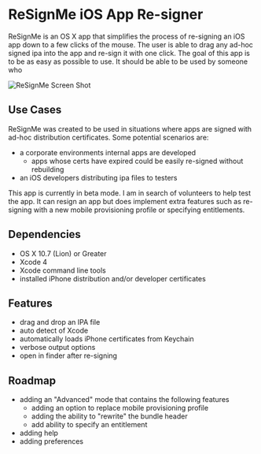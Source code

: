 ReSignMe iOS App Re-signer
==========================

ReSignMe is an OS X app that simplifies the process of re-signing an iOS app down to a few clicks of the mouse. The user is able to drag any ad-hoc signed ipa into the app and re-sign it with one click. The goal of this app is to be as easy as possible to use. It should be able to be used by someone who 

![ReSignMe Screen Shot](http://lonnygomes.github.io/screenshots/screenShot1_ReSignMe.png "ReSignMe App")

## Use Cases ##
ReSignMe was created to be used in situations where apps are signed with ad-hoc distribution certificates. Some potential scenarios are:

  * a corporate environments internal apps are developed 
    * apps whose certs have expired could be easily re-signed without rebuilding
  * an iOS developers distributing ipa files to testers

This app is currently in beta mode. I am in search of volunteers to help test the app. It can resign an app but does implement extra features such as re-signing with a new mobile provisioning profile or specifying entitlements.

## Dependencies ##
  * OS X 10.7 (Lion) or Greater
  * Xcode 4
  * Xcode command line tools
  * installed iPhone distribution and/or developer certificates

## Features ##
  * drag and drop an IPA file
  * auto detect of Xcode
  * automatically loads iPhone certificates from Keychain
  * verbose output options
  * open in finder after re-signing


## Roadmap ##
  * adding an "Advanced" mode that contains the following features
    * adding an option to replace mobile provisioning profile
    * adding the ability to "rewrite" the bundle header
    * add ability to specify an entitlement
  * adding help
  * adding preferences
